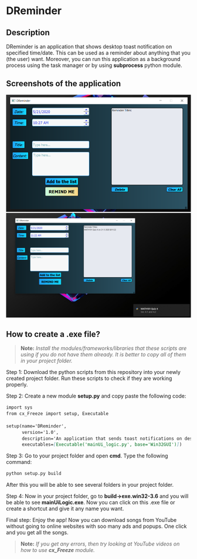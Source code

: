 # DReminder
  
## Description
  DReminder is an application that shows desktop toast notification on specified time/date. This can be used as a reminder
  about anything that you (the user) want. Moreover, you can run this application as a background process using the task manager
  or by using **subprocess** python module.
  
## Screenshots of the application
![](Screenshots/s1.png)
![](Screenshots/s2.png)

## How to create a .exe file?
>**Note:** *Install the modules/frameworks/libraries that these scripts are using if you do not have them already. It is better to copy all of them in your project folder.*

Step 1: Download the python scripts from this repository into your newly created project folder. Run these scripts to check if they are working properly.

Step 2: Create a new module **setup.py** and copy paste the following code:

````markdown
import sys
from cx_Freeze import setup, Executable

setup(name='DReminder',
      version='1.0',
      description='An application that sends toast notifications on desktop.',
      executables=[Executable('mainUi_logic.py', base='Win32GUI')])
````

Step 3: Go to your project folder and open **cmd**. Type the following command:
````markdown
python setup.py build
````
After this you will be able to see several folders in your project folder. 

Step 4: Now in your project folder, go to **build->exe.win32-3.6** and you will be able to see **mainUiLogic.exe**.
Now you can click on this .exe file or create a shortcut and give it 
any name you want.

Final step: Enjoy the app! Now you can download songs from YouTube without going to online websites with soo many ads and popups. One click and you get all the songs.

>**Note:** *If you get any errors, then try looking at YouTube videos on how to use **cx_Freeze** module.*

